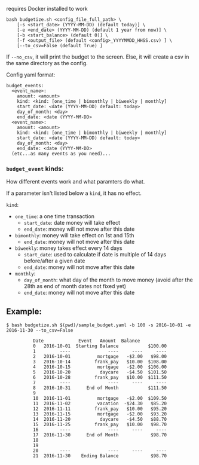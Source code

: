 requires Docker installed to work

```
bash budgetize.sh <config_file_full_path> \
    [-s <start_date> (YYYY-MM-DD) (default today)] \
    [-e <end_date> (YYYY-MM-DD) (default 1 year from now)] \
    [-b <start_balance> (default 0)] \
    [-f <output_file> (default <config>_YYYYMMDD_HHSS.csv) ] \
    [--to_csv=False (default True) ]
```

If `--no_csv`, it will print the budget to the screen.
Else, it will create a csv in the same directory as the config.


Config yaml format:

```
budget_events:
  <event_name>:
    amount: <amount>
    kind: <kind: [one_time | bimonthly | biweekly | monthly]
    start_date: <date (YYYY-MM-DD) default: today>
    day_of_month: <day>
    end_date: <date (YYYY-MM-DD>
  <event_name>:
    amount: <amount>
    kind: <kind: [one_time | bimonthly | biweekly | monthly]
    start_date: <date (YYYY-MM-DD) default: today>
    day_of_month: <day>
    end_date: <date (YYYY-MM-DD>
  (etc...as many events as you need)...
```

### `budget_event` kinds:

How different events work and what paramters do what.

If a parameter isn't listed below a `kind`, it has no effect.

`kind`:
  - `one_time`: a one time transaction
    - `start_date`: date money will take effect
    - `end_date`: money will not move after this date
  - `bimonthly`: money will take effect on 1st and 15th
    - `end_date`: money will not move after this date
  - `biweekly`: money takes effect every 14 days
    - `start_date`: used to calculate if date is multiple of 14 days before/after a given date
    - `end_date`: money will not move after this date
  - `monthly`:
    - `day_of_month`: what day of the month to move money (avoid after the 28th as end of month dates not fixed yet)
    - `end_date`: money will not move after this date


## Example:
```
$ bash budgetize.sh $(pwd)/sample_budget.yaml -b 100 -s 2016-10-01 -e 2016-11-30 --to_csv=False

          Date             Event   Amount  Balance
          0   2016-10-01  Starting Balance           $100.00
          1         ----              ----     ----     ----
          2   2016-10-01          mortgage   -$2.00   $98.00
          3   2016-10-14         frank_pay   $10.00  $108.00
          4   2016-10-15          mortgage   -$2.00  $106.00
          5   2016-10-20           daycare   -$4.50  $101.50
          6   2016-10-28         frank_pay   $10.00  $111.50
          7         ----              ----     ----     ----
          8   2016-10-31      End of Month           $111.50
          9
          10  2016-11-01          mortgage   -$2.00  $109.50
          11  2016-11-02          vacation  -$24.30   $85.20
          12  2016-11-11         frank_pay   $10.00   $95.20
          13  2016-11-15          mortgage   -$2.00   $93.20
          14  2016-11-20           daycare   -$4.50   $88.70
          15  2016-11-25         frank_pay   $10.00   $98.70
          16        ----              ----     ----     ----
          17  2016-11-30      End of Month            $98.70
          18
          19
          20        ----              ----     ----     ----
          21  2016-11-30    Ending Balance            $98.70


```
